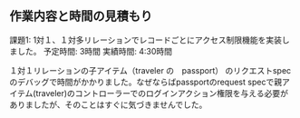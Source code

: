 ## 作業内容と時間の見積もり

課題1: 1対１、１対多リレーションでレコードごとにアクセス制限機能を実装しました。
予定時間: 3時間
実績時間: 4:30時間

１対１リレーションの子アイテム（traveler の　passport） のリクエストspecのデバッグで時間がかかりました。なぜならばpassportのrequest specで親アイテム(traveler)のコントローラーでのログインアクション権限を与える必要がありましたが、そのことはすぐに気づきませんでした。
